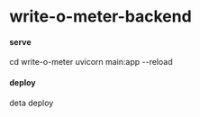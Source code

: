 # write-o-meter-backend

#### serve
cd write-o-meter
uvicorn main:app --reload


#### deploy
deta deploy
